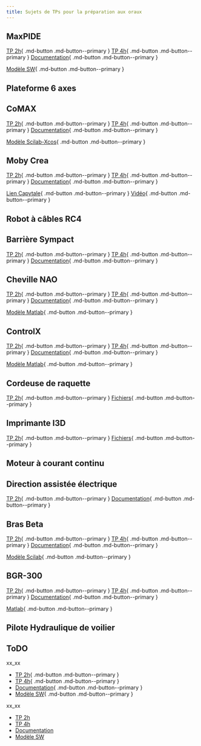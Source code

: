 ```yaml
---
title: Sujets de TPs pour la préparation aux oraux
---
```


[comment]: <> (Page manuelle)


## MaxPIDE

[TP 2h](https://github.com/xpessoles/PSI_Preparation_Oral/blob/main/TPs_2024/11_MaxPID/11_MaxPID_2h.pdf){ .md-button .md-button--primary }
[TP 4h](https://github.com/xpessoles/PSI_Preparation_Oral/blob/main/TPs_2024/11_MaxPID/11_MaxPID_4h.pdf){ .md-button .md-button--primary }
[Documentation](https://github.com/xpessoles/TP_Documents_PSI/blob/master/11_MaxpidE/11_MaxPIDE_Documentation.pdf){ .md-button .md-button--primary }

[Modèle SW](https://github.com/xpessoles/TP_Documents_PSI/blob/master/11_MaxpidE/Maxpid-V2_SolidWorks_V1.zip){ .md-button .md-button--primary }


## Plateforme 6 axes

## CoMAX

[TP 2h](https://github.com/xpessoles/PSI_Preparation_Oral/blob/main/TPs_2024/04_CoMAX/04_CoMAX_2h.pdf){ .md-button .md-button--primary }
[TP 4h](https://github.com/xpessoles/PSI_Preparation_Oral/blob/main/TPs_2024/04_CoMAX/04_CoMAX_4h.pdf){ .md-button .md-button--primary }
[Documentation](https://github.com/xpessoles/TP_Documents_PSI/blob/master/04_CoMAX/04_Comax_Documentation.pdf){ .md-button .md-button--primary }

[Modèle Scilab-Xcos](https://github.com/xpessoles/TP_Documents_PSI/blob/master/04_CoMAX/04_CoMAX_XCOS.zip){ .md-button .md-button--primary }

## Moby Crea

[TP 2h](https://github.com/xpessoles/PSI_Preparation_Oral/blob/main/TPs_2024/13_Moby_Crea/13_Moby_Crea_2h.pdf){ .md-button .md-button--primary } 
[TP 4h](https://github.com/xpessoles/PSI_Preparation_Oral/blob/main/TPs_2024/xx_xx/xx_4h.pdf){ .md-button .md-button--primary }
[Documentation](https://github.com/xpessoles/TP_Documents_PSI/blob/master/13_Moby_Crea/13_Documentation_Moby.pdf){ .md-button .md-button--primary }

[Lien Capytale](https://capytale2.ac-paris.fr/web/c/11e1-3612495){ .md-button .md-button--primary }
[Vidéo](https://github.com/xpessoles/TP_Sujets/raw/main/04_ResolutionCinematique/13_04_01/13_04_01_CarRide.mp4){ .md-button .md-button--primary }


## Robot à câbles RC4

## Barrière Sympact

[TP 2h](https://github.com/xpessoles/PSI_Preparation_Oral/blob/main/TPs_2024/19_Sympact/19_Sympact_2h.pdf){ .md-button .md-button--primary } 
[TP 4h](https://github.com/xpessoles/PSI_Preparation_Oral/blob/main/TPs_2024/xx_xx/xx_4h.pdf){ .md-button .md-button--primary }
[Documentation](https://github.com/xpessoles/TP_Documents_PSI/blob/master/19_Sympact/19_Documentation_Sympact.pdf.pdf){ .md-button .md-button--primary }

## Cheville NAO

[TP 2h](https://github.com/xpessoles/PSI_Preparation_Oral/blob/main/TPs_2024/03_ChevilleNAO/03_ChevilleNAO_2h.pdf){ .md-button .md-button--primary } 
[TP 4h](https://github.com/xpessoles/PSI_Preparation_Oral/blob/main/TPs_2024/03_ChevilleNAO/03_ChevilleNAO_4h.pdf){ .md-button .md-button--primary }
[Documentation](https://github.com/xpessoles/TP_Documents_PSI/blob/master/03_ChevilleNAO/03_Documentation_ChevilleNAO.pdf){ .md-button .md-button--primary }

[Modèle Matlab](https://github.com/xpessoles/TP_Documents_PSI/raw/master/03_ChevilleNAO/03_ChevilleNAO_Matlab.zip){ .md-button .md-button--primary }


## ControlX
[TP 2h](https://github.com/xpessoles/PSI_Preparation_Oral/blob/main/TPs_2024/05_ControlX/05_ControlX_2h.pdf){ .md-button .md-button--primary } 
[TP 4h](https://github.com/xpessoles/PSI_Preparation_Oral/blob/main/TPs_2024/05_ControlX/05_ControlX_4h.pdf){ .md-button .md-button--primary }
[Documentation](https://github.com/xpessoles/TP_Documents_PSI/blob/master/05_ControlX/05_ControlX_Documentation.pdf){ .md-button .md-button--primary }

[Modèle Matlab](https://github.com/xpessoles/TP_Documents_PSI/raw/master/05_ControlX/05_ControlX_Matlab.zip){ .md-button .md-button--primary }


## Cordeuse de raquette
[TP 2h](https://github.com/xpessoles/PSI_Preparation_Oral/blob/main/TPs_2024/06_Cordeuse/Cordeuse_Sujet.pdf){ .md-button .md-button--primary } 
[Fichiers](https://github.com/xpessoles/TP_Documents_PSI/raw/master/06_Cordeuse/06_Cordeuse.zip){ .md-button .md-button--primary }

## Imprimante I3D
[TP 2h](https://github.com/xpessoles/PSI_Preparation_Oral/blob/main/TPs_2024/06_Cordeuse/Cordeuse_Sujet.pdf){ .md-button .md-button--primary } 
[Fichiers](https://github.com/xpessoles/TP_Documents_PSI/raw/master/06_Cordeuse/06_Cordeuse.zip){ .md-button .md-button--primary }

## Moteur à courant continu

## Direction assistée électrique
[TP 2h](https://github.com/xpessoles/PSI_Preparation_Oral/blob/main/TPs_2024/22_I3D/22_I3D_2h.pdf){ .md-button .md-button--primary } 
[Documentation](https://github.com/xpessoles/TP_Documents_PSI/raw/master/22_ImprimanteI3D/22_ImprimanteI3D_Documentation.pdf){ .md-button .md-button--primary }

## Bras Beta
[TP 2h](https://github.com/xpessoles/PSI_Preparation_Oral/blob/main/TPs_2024/02_BrasBeta/02_BrasBeta_2h.pdf){ .md-button .md-button--primary } 
[TP 4h](https://github.com/xpessoles/PSI_Preparation_Oral/blob/main/TPs_2024/02_BrasBeta/02_BrasBeta_4h.pdf){ .md-button .md-button--primary }
[Documentation](https://github.com/xpessoles/TP_Documents_PSI/blob/master/02_BrasBeta/02_BrasBeta_Documentation.pdf){ .md-button .md-button--primary }

[Modèle Scilab](https://github.com/xpessoles/TP_Documents_PSI/raw/master/02_BrasBeta/02_BrasBeta_Xcos.zip){ .md-button .md-button--primary }

## BGR-300
[TP 2h](https://github.com/xpessoles/PSI_Preparation_Oral/blob/main/TPs_2024/01_BGR-300/01_BGR-300_Sujet_2h.pdf){ .md-button .md-button--primary } 
[TP 4h](https://github.com/xpessoles/PSI_Preparation_Oral/blob/main/TPs_2024/01_BGR-300/02_BrasBeta_4h.pdf){ .md-button .md-button--primary }
[Documentation](https://github.com/xpessoles/TP_Documents_PSI/blob/master/01_BGR-300/01_BGR-300_Documentation.pdf){ .md-button .md-button--primary }

[Matlab](https://github.com/xpessoles/TP_Documents_PSI/raw/master/01_BGR-300/01_BGR-300_Matlab.zip){ .md-button .md-button--primary }


## Pilote Hydraulique de voilier





## ToDO


<div class="grid cards" markdown>

xx_xx
- [TP 2h](https://github.com/xpessoles/PSI_Preparation_Oral/blob/main/TPs_2024/xx_xx/_2h.pdf){ .md-button .md-button--primary }
- [TP 4h](https://github.com/xpessoles/PSI_Preparation_Oral/blob/main/TPs_2024/xx_xx/xx_4h.pdf){ .md-button .md-button--primary }
- [Documentation](https://github.com/xpessoles/TP_Documents_PSI/blob/master/xx_xx/xx_xx_Documentation.pdf){ .md-button .md-button--primary }
- [Modèle SW](https://github.com/xpessoles/TP_Documents_PSI/blob/master/xx_xx/xx){ .md-button .md-button--primary }

</div>


<div class="grid cards" markdown>

xx_xx
- [TP 2h](https://github.com/xpessoles/PSI_Preparation_Oral/blob/main/TPs_2024/xx_xx/_2h.pdf)
- [TP 4h](https://github.com/xpessoles/PSI_Preparation_Oral/blob/main/TPs_2024/xx_xx/xx_4h.pdf)
- [Documentation](https://github.com/xpessoles/TP_Documents_PSI/blob/master/xx_xx/xx_xx_Documentation.pdf)
- [Modèle SW](https://github.com/xpessoles/TP_Documents_PSI/blob/master/xx_xx/xx)

</div>
